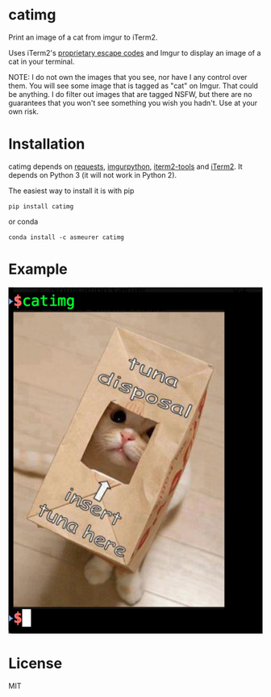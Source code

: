 # catimg

Print an image of a cat from imgur to iTerm2.

Uses iTerm2's [proprietary escape codes](https://iterm2.com/images.html) and
Imgur to display an image of a cat in your terminal.

NOTE: I do not own the images that you see, nor have I any control over
them. You will see some image that is tagged as "cat" on Imgur. That could be
anything. I do filter out images that are tagged NSFW, but there are no
guarantees that you won't see something you wish you hadn't. Use at your own
risk.

# Installation

catimg depends on [requests](http://docs.python-requests.org/en/latest/),
[imgurpython](https://github.com/Imgur/imgurpython),
[iterm2-tools](https://github.com/asmeurer/iterm2-tools) and
[iTerm2](https://iterm2.com/).  It depends on Python 3 (it will not work in
Python 2).

The easiest way to install it is with pip

    pip install catimg

or conda

    conda install -c asmeurer catimg

# Example

![](example.png)

# License

MIT
